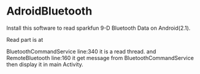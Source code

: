 AdroidBluetooth
===============

Install this software to read sparkfun 9-D Bluetooth Data on Android(2.1).


Read part is at

BluetoothCommandService  line:340 it is a read thread.
and
RemoteBluetooth          line:160 it get message from BluetoothCommandService then display it in main Activity.

